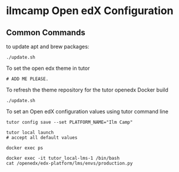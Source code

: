 # ilmcamp Open edX Configuration


## Common Commands

to update apt and brew packages:

```console
./update.sh
```

To set the open edx theme in tutor

```console
# ADD ME PLEASE.
```

To refresh the theme repository for the tutor openedx Docker build

```console
./update.sh
```

To set an Open edX configuration values using tutor command line

```console
tutor config save --set PLATFORM_NAME="Ilm Camp"
```

```console
tutor local launch
# accept all default values
```

```console
docker exec ps
```

```console
docker exec -it tutor_local-lms-1 /bin/bash
cat /openedx/edx-platform/lms/envs/production.py
```

